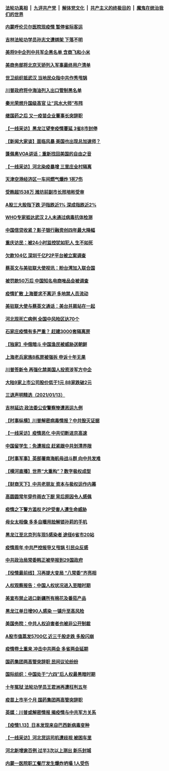 ####  [法轮功真相](../../../../basic/blob/master/README.md?t=01150601) &nbsp;|&nbsp; [九评共产党](../../../../9ping.md/blob/master/README.md?t=01150601) &nbsp;|&nbsp; [解体党文化](../../../../jtdwh.md/blob/master/README.md?t=01150601)  &nbsp;|&nbsp; [共产主义的终极目的](../../../../gczydzjmd.md/blob/master/README.md?t=01150601) &nbsp;|&nbsp; [魔鬼在统治我们的世界](../../../../mgztzwmdsj.md/blob/master/README.md?t=01150601) 

#### [内蒙呼伦贝尔医院现疫情 暂停省际客运](../pages/nsc413/n12688567.md?t=01150601) 

#### [吉林法轮功学员孙志文遭绑架 下落不明](../pages/nsc413/n12687726.md?t=01150601) 

#### [美将9中企列中共军企黑名单 含商飞和小米](../pages/nsc413/n12688501.md?t=01150601) 

#### [美商务部将北京天骄列入军事最终用户清单](../pages/nsc413/n12688403.md?t=01150601) 

#### [世卫组织抵武汉 当地民众指中共作秀甩锅](../pages/nsc413/n12688347.md?t=01150601) 

#### [川普政府将中海油列入出口管制黑名单](../pages/nsc413/n12688269.md?t=01150601) 

#### [秦光荣想升国级高官 让“风水大师”布阵](../pages/nsc413/n12688115.md?t=01150601) 

#### [继国药之后 又一疫苗企业董事长突辞职](../pages/nsc413/n12688272.md?t=01150601) 

#### [【一线采访】黑龙江望奎疫情蔓延 3省8市封停](../pages/nsc413/n12688304.md?t=01150601) 

#### [【新闻大家谈】面临风暴 美国也出现总加速师？](../pages/nsc413/n12687820.md?t=01150601) 

#### [蓬佩奥VOA讲话：重新找回美国的自由之音](../pages/nsc413/n12688084.md?t=01150601) 

#### [【一线采访】河北染疫暴增 三里庄全村隔离](../pages/nsc413/n12687859.md?t=01150601) 

#### [天津空港经济区一车间燃气爆炸 1死7伤](../pages/nsc413/n12687307.md?t=01150601) 

#### [受贿超1538万 潍坊前副市长邢培彬受审](../pages/nsc413/n12687532.md?t=01150601) 

#### [A股三大股指下跌 沪指跌近1% 深成指跌近2%](../pages/nsc413/n12687436.md?t=01150601) 

#### [WHO专家抵达武汉 2人未通过病毒抗体检测](../pages/nsc413/n12687559.md?t=01150601) 

#### [中国信贷收紧？影子银行融资创四年最大降幅](../pages/nsc413/n12687372.md?t=01150601) 

#### [重庆访民：被24小时监控犹如犯人 生不如死](../pages/nsc413/n12687479.md?t=01150601) 

#### [欠款104亿 深圳千亿P2P平台被立案调查](../pages/nsc413/n12686829.md?t=01150601) 

#### [蔡英文与美驻联大使视讯：盼台湾加入联合国](../pages/nsc413/n12687349.md?t=01150601) 

#### [被罚款50万后 中国知名电商唯品会被调查](../pages/nsc413/n12687212.md?t=01150601) 

#### [疫情扩散 上海要求不离沪 多地禁人员流动](../pages/nsc413/n12686924.md?t=01150601) 

#### [美驻联大使与蔡英文通话：美台并肩站在一起](../pages/nsc413/n12687181.md?t=01150601) 

#### [河北现死亡病例 全国中风险区达70个](../pages/nsc413/n12686796.md?t=01150601) 

#### [石家庄疫情有多严重？ 赶建3000套隔离房](../pages/nsc413/n12687085.md?t=01150601) 

#### [【独家】中俄暗斗 中国渔民被威胁送朝鲜](../pages/nsc413/n12686659.md?t=01150601) 

#### [上海老兵家族8栋房被强拆 申诉十年无果](../pages/nsc413/n12685630.md?t=01150601) 

#### [川普签新令 再强化禁美国人投资涉军方中企](../pages/nsc413/n12686925.md?t=01150601) 


#### [大陆9家上市公司股价低于1元 88家跌破2元](../pages/nsc413/n12686505.md?t=01150601) 

#### [三退声明精选（2021/01/13）](../pages/nsc413/n12686765.md?t=01150601) 

#### [吉林延边 政法委公安警察惨遭恶运九例](../pages/nsc413/n12686363.md?t=01150601) 

#### [【时事纵横】川普解密病毒情报？中共毁灭证据](../pages/nsc413/n12685833.md?t=01150601) 

#### [【一线采访】疫情恶化 中共切断进京高速](../pages/nsc413/n12686145.md?t=01150601) 

#### [中国留学生：免遭报应 赶紧跟中共划清界限](../pages/nsc413/n12685476.md?t=01150601) 

#### [【时事军事】英部署南海航母战斗群 向中共发难](../pages/nsc413/n12681543.md?t=01150601) 

#### [【横河直播】世界“大重构”？数字极权成型](../pages/nsc413/n12686549.md?t=01150601) 

#### [【财商天下】中共老朋友 资本与极权运作内幕](../pages/nsc413/n12686547.md?t=01150601) 

#### [高圆圆常年穿件雨衣下厨 背后原因令人感佩](../pages/nsc413/n12686353.md?t=01150601) 

#### [疫情之下警方滥权 P2P受害人遭生命威胁](../pages/nsc413/n12686278.md?t=01150601) 

#### [母女太相像 多多自曝用脸解锁孙莉的手机](../pages/nsc413/n12686124.md?t=01150601) 

#### [黑龙江至北京列车现5感染者 途径6省市20站](../pages/nsc413/n12686370.md?t=01150601) 

#### [疫情周年 中共严控报导又甩锅 引民众反感](../pages/nsc413/n12686337.md?t=01150601) 

#### [中共政治局常委韩正被举报到29国政府](../pages/nsc413/n12686391.md?t=01150601) 

#### [【役情最前线】习再提大变局 “八常委”齐亮相](../pages/nsc413/n12686013.md?t=01150601) 

#### [人权观察报告：中国人权状况进入至暗时期](../pages/nsc413/n12686234.md?t=01150601) 

#### [美宣布禁止进口新疆所有棉花及番茄产品](../pages/nsc413/n12686056.md?t=01150601) 

#### [黑龙江单日增90人感染 一镇升至高风险](../pages/nsc413/n12686099.md?t=01150601) 

#### [美国务院：中共人权迫害者也被非公开制裁](../pages/nsc413/n12686189.md?t=01150601) 

#### [A股市值蒸发5700亿 近三千股走跌 多股闪崩](../pages/nsc413/n12686061.md?t=01150601) 

#### [疫情卷土重来 冲击中共两会 多省两会延期](../pages/nsc413/n12685729.md?t=01150601) 

#### [国药集团两高管突辞职 民间议论纷纷](../pages/nsc413/n12685869.md?t=01150601) 

#### [国际组织：中国处于“六四”后人权最黑暗时期](../pages/nsc413/n12685990.md?t=01150601) 

#### [十年冤狱 法轮功学员王君洲再遭枉判五年](../pages/nsc413/n12685365.md?t=01150601) 

#### [疫苗上市半个月 国药集团两高管突辞职](../pages/nsc413/n12685806.md?t=01150601) 

#### [英媒：川普或解密情报 揭疫情与中共军方关系](../pages/nsc413/n12685885.md?t=01150601) 

#### [【疫情1.13】日本发现来自巴西新病毒变种](../pages/nsc413/n12685206.md?t=01150601) 

#### [【一线采访】河北货运司机遭歧视 被困车里](../pages/nsc413/n12685796.md?t=01150601) 

#### [河北新增逾百例 过半3次以上测出 新乐封城](../pages/nsc413/n12685805.md?t=01150601) 

#### [内蒙一医院职工餐厅发生爆炸坍塌 1人受伤](../pages/nsc413/n12685713.md?t=01150601) 

